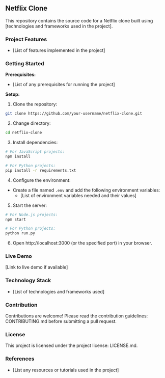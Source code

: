 ## Netflix Clone

This repository contains the source code for a Netflix clone built using [technologies and frameworks used in the project].

### Project Features

* [List of features implemented in the project]

### Getting Started

**Prerequisites:**

* [List of any prerequisites for running the project]

**Setup:**

1. Clone the repository:

```bash
git clone https://github.com/your-username/netflix-clone.git
```

2. Change directory:

```bash
cd netflix-clone
```

3. Install dependencies:

```bash
# For JavaScript projects:
npm install

# For Python projects:
pip install -r requirements.txt
```

4. Configure the environment:

* Create a file named `.env` and add the following environment variables:
    * [List of environment variables needed and their values]

5. Start the server:

```bash
# For Node.js projects:
npm start

# For Python projects:
python run.py
```

6. Open http://localhost:3000 (or the specified port) in your browser.

### Live Demo

[Link to live demo if available]

### Technology Stack

* [List of technologies and frameworks used]

### Contribution

Contributions are welcome! Please read the contribution guidelines: CONTRIBUTING.md before submitting a pull request.

### License

This project is licensed under the project license: LICENSE.md.

### References

* [List any resources or tutorials used in the project]
